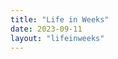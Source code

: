```yaml
---
title: "Life in Weeks"
date: 2023-09-11
layout: "lifeinweeks"
---
```


<!-- Your main content for the page goes here -->

